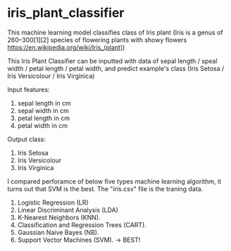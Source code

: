# iris_plant_classifier
This machine learning model classifies class of Iris plant (Iris is a genus of 260–300[1][2] species of flowering plants with showy flowers https://en.wikipedia.org/wiki/Iris_(plant))

This Iris Plant Classifier can be inputted with data of sepal length / speal width / petal length / petal width, and predict example's class (Iris Setosa / Iris Versicolour / Iris Virginica)

Input features:
1. sepal length in cm
2. sepal width in cm
3. petal length in cm
4. petal width in cm

Output class:
1. Iris Setosa
2.  Iris Versicolour
3.  Iris Virginica

I compared perforamce of below five types machine learning algorithm, it turns out that SVM is the best. The "iris.csv" file is the traning data.
1. Logistic Regression (LR)
2. Linear Discriminant Analysis (LDA)
3. K-Nearest Neighbors (KNN).
4. Classification and Regression Trees (CART).
5. Gaussian Naive Bayes (NB).
6. Support Vector Machines (SVM). -> BEST!
